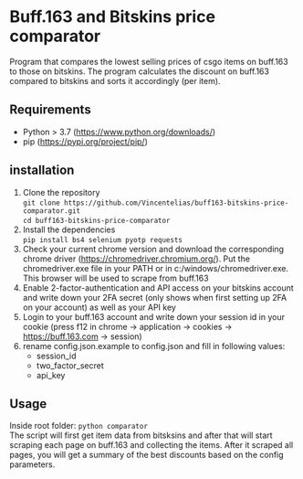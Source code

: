 # Buff.163 and Bitskins price comparator
Program that compares the lowest selling prices of csgo items on buff.163 to those on bitskins. The program calculates the discount on buff.163 compared to bitskins and sorts it accordingly (per item). 

## Requirements
- Python > 3.7 (https://www.python.org/downloads/)
- pip (https://pypi.org/project/pip/)
## installation

1. Clone the repository  
`git clone https://github.com/Vincentelias/buff163-bitskins-price-comparator.git`  
`cd buff163-bitskins-price-comparator`
2. Install the dependencies  
`pip install bs4 selenium pyotp requests`
3. Check your current chrome version and download the corresponding chrome driver (https://chromedriver.chromium.org/). Put the chromedriver.exe file in your PATH or in c:/windows/chromedriver.exe. This browser will be used to scrape from buff.163
4. Enable 2-factor-authentication and API access on your bitskins account and write down your 2FA secret (only shows when first setting up 2FA on your account) as well as your API key
5. Login to your buff.163 account and write down your session id in your cookie (press f12 in chrome -> application -> cookies -> https://buff.163.com -> session)
6. rename config.json.example to config.json and fill in following values:
    - session_id
    - two_factor_secret
    - api_key

## Usage
Inside root folder: `python comparator`  
The script will first get item data from bitsksins and after that will start scraping each page on buff.163 and collecting the items. After it scraped all pages, you will get a summary of the best discounts based on the config parameters.
